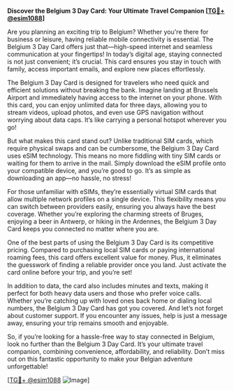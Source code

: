 **Discover the Belgium 3 Day Card: Your Ultimate Travel Companion [[TG💪+ @esim1088](https://t.me/s/esim1088)]**

Are you planning an exciting trip to Belgium? Whether you're there for business or leisure, having reliable mobile connectivity is essential. The Belgium 3 Day Card offers just that—high-speed internet and seamless communication at your fingertips! In today’s digital age, staying connected is not just convenient; it’s crucial. This card ensures you stay in touch with family, access important emails, and explore new places effortlessly.

The Belgium 3 Day Card is designed for travelers who need quick and efficient solutions without breaking the bank. Imagine landing at Brussels Airport and immediately having access to the internet on your phone. With this card, you can enjoy unlimited data for three days, allowing you to stream videos, upload photos, and even use GPS navigation without worrying about data caps. It’s like carrying a personal hotspot wherever you go!

But what makes this card stand out? Unlike traditional SIM cards, which require physical swaps and can be cumbersome, the Belgium 3 Day Card uses eSIM technology. This means no more fiddling with tiny SIM cards or waiting for them to arrive in the mail. Simply download the eSIM profile onto your compatible device, and you’re good to go. It’s as simple as downloading an app—no hassle, no stress!

For those unfamiliar with eSIMs, they’re essentially virtual SIM cards that allow multiple network profiles on a single device. This flexibility means you can switch between providers easily, ensuring you always have the best coverage. Whether you’re exploring the charming streets of Bruges, enjoying a beer in Antwerp, or hiking in the Ardennes, the Belgium 3 Day Card keeps you connected no matter where you are.

One of the best parts of using the Belgium 3 Day Card is its competitive pricing. Compared to purchasing local SIM cards or paying international roaming fees, this card offers excellent value for money. Plus, it eliminates the guesswork of finding a reliable provider once you land. Just activate the card online before your trip, and you’re set!

In addition to data, the card also includes minutes and texts, making it perfect for both heavy data users and those who prefer voice calls. Whether you’re catching up with loved ones back home or dialing local numbers, the Belgium 3 Day Card has got you covered. And let’s not forget about customer support. If you encounter any issues, help is just a message away, ensuring your trip remains smooth and enjoyable.

So, if you’re looking for a hassle-free way to stay connected in Belgium, look no further than the Belgium 3 Day Card. It’s your ultimate travel companion, combining convenience, affordability, and reliability. Don’t miss out on this fantastic opportunity to make your Belgian adventure unforgettable!

[[TG💪+ @esim1088](https://t.me/s/esim1088) ![Image](https://i.postimg.cc/Y0z9fWf4/image.png)]